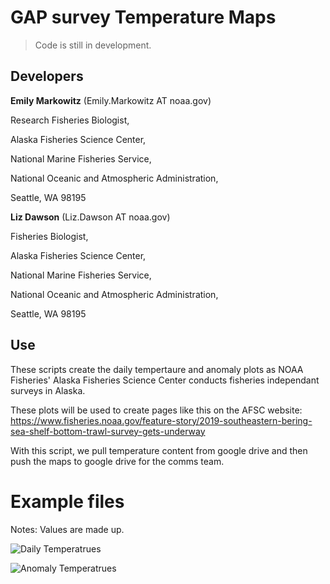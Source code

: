 # GAP survey Temperature Maps

<!-- badges: start -->
<!-- badges: end -->

> Code is still in development. 

## Developers

**Emily Markowitz** (Emily.Markowitz AT noaa.gov)

Research Fisheries Biologist, 

Alaska Fisheries Science Center, 

National Marine Fisheries Service, 

National Oceanic and Atmospheric Administration,

Seattle, WA 98195

**Liz Dawson** (Liz.Dawson AT noaa.gov)

Fisheries Biologist, 

Alaska Fisheries Science Center, 

National Marine Fisheries Service, 

National Oceanic and Atmospheric Administration,

Seattle, WA 98195

## Use

These scripts create the daily tempertaure and anomaly plots as NOAA Fisheries' Alaska Fisheries Science Center conducts fisheries independant surveys in Alaska. 

These plots will be used to create pages like this on the AFSC website: https://www.fisheries.noaa.gov/feature-story/2019-southeastern-bering-sea-shelf-bottom-trawl-survey-gets-underway

With this script, we pull temperature content from google drive and then push the maps to google drive for the comms team. 

# Example files

Notes: Values are made up. 

![Daily Temperatrues](./resulsts/test/daily/2021-06-04_daily.png)


![Anomaly Temperatrues](./resulsts/test/anom/2021-06-04_anom.png)
